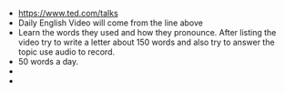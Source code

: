 - https://www.ted.com/talks
- Daily English Video will come from the line above
- Learn the words they used and how they pronounce. After listing the video try to write a letter about 150 words and also try to answer the topic use audio to record.
- 50 words a day.
-
-